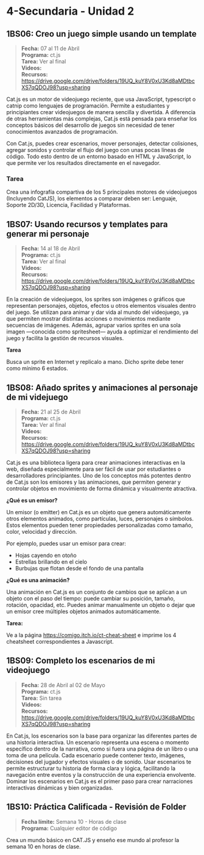 # 4-Secundaria - Unidad 2

## 1BS06: Creo un juego simple usando un template

> <i class="bi bi-calendar"></i> **Fecha:** 07 al 11 de Abril<br><i class="bi bi-laptop"></i> **Programa:** ct.js<br><i class="bi bi-clipboard-check"></i> **Tarea:** Ver al final<br><i class="bi bi-youtube txt-red"></i> **Videos:** <br> <i class="bi bi-backpack"></i> **Recursos:** https://drive.google.com/drive/folders/19UQ_kuY8V0xU3Kd8aMDtbcXS7qQDOJ98?usp=sharing

Cat.js es un motor de videojuego reciente, que usa JavaScript, typescript o catnip como lenguajes de programación. Permite a estudiantes y principiantes crear videojuegos de manera sencilla y divertida. A diferencia de otras herramientas más complejas, Cat.js está pensada para enseñar los conceptos básicos del desarrollo de juegos sin necesidad de tener conocimientos avanzados de programación.

Con Cat.js, puedes crear escenarios, mover personajes, detectar colisiones, agregar sonidos y controlar el flujo del juego con unas pocas líneas de código. Todo esto dentro de un entorno basado en HTML y JavaScript, lo que permite ver los resultados directamente en el navegador.

### Tarea

Crea una infografía compartiva de los 5 principales motores de videojuegos (Incluyendo CatJS), los elementos a comparar deben ser: Lenguaje, Soporte 2D/3D,	Licencia, Facilidad y Plataformas.

## 1BS07: Usando recursos y templates para generar mi personaje

> <i class="bi bi-calendar"></i> **Fecha:** 14 al 18 de Abril<br><i class="bi bi-laptop"></i> **Programa:** ct.js<br><i class="bi bi-clipboard-check"></i> **Tarea:** Ver al final<br><i class="bi bi-youtube txt-red"></i> **Videos:** <br> <i class="bi bi-backpack"></i> **Recursos:** https://drive.google.com/drive/folders/19UQ_kuY8V0xU3Kd8aMDtbcXS7qQDOJ98?usp=sharing

En la creación de videojuegos, los sprites son imágenes o gráficos que representan personajes, objetos, efectos u otros elementos visuales dentro del juego. Se utilizan para animar y dar vida al mundo del videojuego, ya que permiten mostrar distintas acciones o movimientos mediante secuencias de imágenes. Además, agrupar varios sprites en una sola imagen —conocida como spritesheet— ayuda a optimizar el rendimiento del juego y facilita la gestión de recursos visuales.

**Tarea**

Busca un sprite en Internet y replicalo a mano. Dicho sprite debe tener como mínimo 6 estados.

## 1BS08: Añado sprites y animaciones al personaje de mi videjuego

> <i class="bi bi-calendar"></i> **Fecha:** 21 al 25 de Abril<br><i class="bi bi-laptop"></i> **Programa:** ct.js<br><i class="bi bi-clipboard-check"></i> **Tarea:** Ver al final<br><i class="bi bi-youtube txt-red"></i> **Videos:** <br> <i class="bi bi-backpack"></i> **Recursos:** https://drive.google.com/drive/folders/19UQ_kuY8V0xU3Kd8aMDtbcXS7qQDOJ98?usp=sharing

Cat.js es una biblioteca ligera para crear animaciones interactivas en la web, diseñada especialmente para ser fácil de usar por estudiantes o desarrolladores principiantes. Uno de los conceptos más potentes dentro de Cat.js son los emisores y las animaciones, que permiten generar y controlar objetos en movimiento de forma dinámica y visualmente atractiva.

**¿Qué es un emisor?**

Un emisor (o emitter) en Cat.js es un objeto que genera automáticamente otros elementos animados, como partículas, luces, personajes o símbolos. Estos elementos pueden tener propiedades personalizadas como tamaño, color, velocidad y dirección.

Por ejemplo, puedes usar un emisor para crear:

- Hojas cayendo en otoño
- Estrellas brillando en el cielo
- Burbujas que flotan desde el fondo de una pantalla

**¿Qué es una animación?**

Una animación en Cat.js es un conjunto de cambios que se aplican a un objeto con el paso del tiempo: puede cambiar su posición, tamaño, rotación, opacidad, etc. Puedes animar manualmente un objeto o dejar que un emisor cree múltiples objetos animados automáticamente.

**Tarea:**

Ve a la página https://comigo.itch.io/ct-cheat-sheet e imprime los 4 cheatsheet correspondientes a Javascript.

<div class="currentTheme">

## 1BS09: Completo los escenarios de mi videojuego

> <i class="bi bi-calendar"></i> **Fecha:** 28 de Abril al 02 de Mayo<br><i class="bi bi-laptop"></i> **Programa:** ct.js<br><i class="bi bi-clipboard-check"></i> **Tarea:** Sin tarea<br><i class="bi bi-youtube txt-red"></i> **Videos:** <br> <i class="bi bi-backpack"></i> **Recursos:** https://drive.google.com/drive/folders/19UQ_kuY8V0xU3Kd8aMDtbcXS7qQDOJ98?usp=sharing

En Cat.js, los escenarios son la base para organizar las diferentes partes de una historia interactiva. Un escenario representa una escena o momento específico dentro de la narrativa, como si fuera una página de un libro o una toma de una película. Cada escenario puede contener texto, imágenes, decisiones del jugador y efectos visuales o de sonido. Usar escenarios te permite estructurar tu historia de forma clara y lógica, facilitando la navegación entre eventos y la construcción de una experiencia envolvente. Dominar los escenarios en Cat.js es el primer paso para crear narraciones interactivas dinámicas y bien organizadas.

</div>

## 1BS10: Práctica Calificada - Revisión de Folder

> <i class="bi bi-calendar"></i> **Fecha límite:** Semana 10 - Horas de clase<br><i class="bi bi-laptop"></i> **Programa:** Cualquier editor de código<br>

Crea un mundo básico en CAT.JS y enseño ese mundo al profesor la semana 10 en horas de clase.